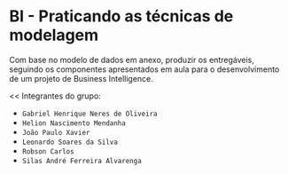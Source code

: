# BI - Praticando as técnicas de modelagem
Com base no modelo de dados em anexo, produzir os entregáveis, seguindo os componentes apresentados em aula para o desenvolvimento de um projeto de Business Intelligence.

<< Integrantes do grupo:
-  `Gabriel Henrique Neres de Oliveira`
-  `Helion Nascimento Mendanha`
-  `João Paulo Xavier`
-  `Leonardo Soares da Silva`
-  `Robson Carlos`
-  `Silas André Ferreira Alvarenga`
